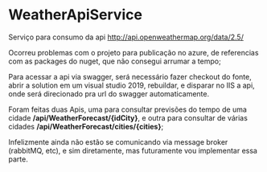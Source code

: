 # WeatherApiService
Serviço para consumo da api http://api.openweathermap.org/data/2.5/

Ocorreu problemas com o projeto para publicação no azure, de referencias com as packages do nuget, que não consegui arrumar a tempo;

Para acessar a api via swagger, será necessário fazer checkout do fonte, abrir a solution em um visual studio 2019, rebuildar, e disparar no IIS a api, onde será direcionado pra url do swagger automaticamente.

Foram feitas duas Apis, uma para consultar previsões do tempo de uma cidade **/api/WeatherForecast/{idCity}**, e outra para consultar de várias cidades **/api/WeatherForecast/cities/{cities}**;

Infelizmente ainda não estão se comunicando via message broker (rabbitMQ, etc), e sim diretamente, mas futuramente vou implementar essa parte.
